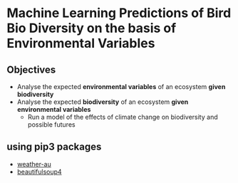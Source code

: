 # Machine Learning Predictions of Bird Bio Diversity on the basis of Environmental Variables

## Objectives
- Analyse the expected **environmental variables** of an ecosystem **given biodiversity**
- Analyse the expected **biodiversity** of an ecosystem **given environmental variables**
  - Run a model of the effects of climate change on biodiversity and possible futures

## using pip3 packages

- [weather-au](https://pypi.org/project/weather-au/)
- [beautifulsoup4](https://pypi.org/project/beautifulsoup4/)
